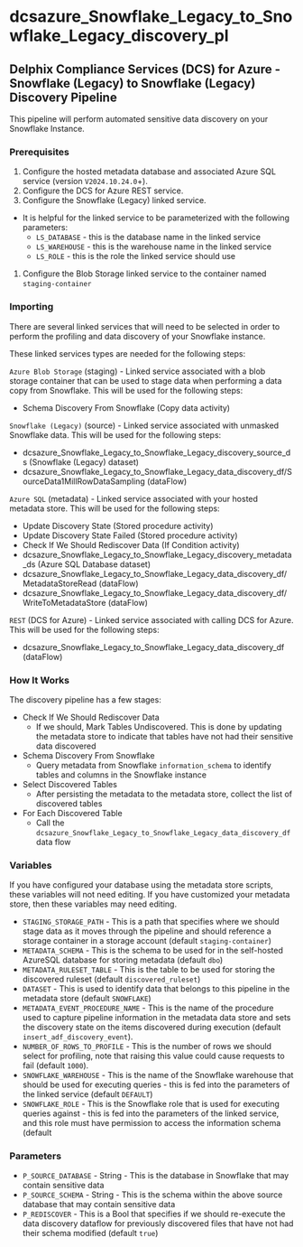 # dcsazure_Snowflake_Legacy_to_Snowflake_Legacy_discovery_pl
## Delphix Compliance Services (DCS) for Azure - Snowflake (Legacy) to Snowflake (Legacy) Discovery Pipeline

This pipeline will perform automated sensitive data discovery on your Snowflake Instance.

### Prerequisites
1. Configure the hosted metadata database and associated Azure SQL service (version `V2024.10.24.0`+).
1. Configure the DCS for Azure REST service.
1. Configure the Snowflake (Legacy) linked service.
  * It is helpful for the linked service to be parameterized with the following parameters:
    * `LS_DATABASE` - this is the database name in the linked service
    * `LS_WAREHOUSE` - this is the warehouse name in the linked service
    * `LS_ROLE` - this is the role the linked service should use
1. Configure the Blob Storage linked service to the container named `staging-container`

### Importing
There are several linked services that will need to be selected in order to perform the profiling and data discovery of
your Snowflake instance.

These linked services types are needed for the following steps:

`Azure Blob Storage` (staging) - Linked service associated with a blob storage container that can be used to stage data
when performing a data copy from Snowflake. This will be used for the following steps:
* Schema Discovery From Snowflake (Copy data activity)

`Snowflake (Legacy)` (source) - Linked service associated with unmasked Snowflake data. This will be used for the following
steps:
* dcsazure_Snowflake_Legacy_to_Snowflake_Legacy_discovery_source_ds (Snowflake (Legacy) dataset)
* dcsazure_Snowflake_Legacy_to_Snowflake_Legacy_data_discovery_df/SourceData1MillRowDataSampling (dataFlow)

`Azure SQL` (metadata) - Linked service associated with your hosted metadata store. This will be used for the following
steps:
* Update Discovery State (Stored procedure activity)
* Update Discovery State Failed (Stored procedure activity)
* Check If We Should Rediscover Data (If Condition activity)
* dcsazure_Snowflake_Legacy_to_Snowflake_Legacy_discovery_metadata_ds (Azure SQL Database dataset)
* dcsazure_Snowflake_Legacy_to_Snowflake_Legacy_data_discovery_df/MetadataStoreRead (dataFlow)
* dcsazure_Snowflake_Legacy_to_Snowflake_Legacy_data_discovery_df/WriteToMetadataStore (dataFlow)

`REST` (DCS for Azure) - Linked service associated with calling DCS for Azure. This will be used for the following
steps:
* dcsazure_Snowflake_Legacy_to_Snowflake_Legacy_data_discovery_df (dataFlow)

### How It Works
The discovery pipeline has a few stages:
* Check If We Should Rediscover Data
  * If we should, Mark Tables Undiscovered. This is done by updating the metadata store to indicate that tables
    have not had their sensitive data discovered
* Schema Discovery From Snowflake
  * Query metadata from Snowflake `information_schema` to identify tables and columns in the Snowflake instance
* Select Discovered Tables
  * After persisting the metadata to the metadata store, collect the list of discovered tables
* For Each Discovered Table
  * Call the `dcsazure_Snowflake_Legacy_to_Snowflake_Legacy_data_discovery_df` data flow

### Variables

If you have configured your database using the metadata store scripts, these variables will not need editing. If you
have customized your metadata store, then these variables may need editing.

* `STAGING_STORAGE_PATH` - This is a path that specifies where we should stage data as it moves through the pipeline
  and should reference a storage container in a storage account (default `staging-container`)
* `METADATA_SCHEMA` - This is the schema to be used for in the self-hosted AzureSQL database for storing metadata
  (default `dbo`)
* `METADATA_RULESET_TABLE` - This is the table to be used for storing the discovered ruleset
  (default `discovered_ruleset`)
* `DATASET` - This is used to identify data that belongs to this pipeline in the metadata store (default `SNOWFLAKE`)
* `METADATA_EVENT_PROCEDURE_NAME` - This is the name of the procedure used to capture pipeline information in the
  metadata data store and sets the discovery state on the items discovered during execution
  (default `insert_adf_discovery_event`).
* `NUMBER_OF_ROWS_TO_PROFILE` - This is the number of rows we should select for profiling, note that raising this value
  could cause requests to fail (default `1000`).
* `SNOWFLAKE_WAREHOUSE` - This is the name of the Snowflake warehouse that should be used for executing queries - this
  is fed into the parameters of the linked service (default `DEFAULT`)
* `SNOWFLAKE_ROLE` - This is the Snowflake role that is used for executing queries against - this is fed into the
  parameters of the linked service, and this role must have permission to access the information schema (default

### Parameters

* `P_SOURCE_DATABASE` - String - This is the database in Snowflake that may contain sensitive data
* `P_SOURCE_SCHEMA` - String - This is the schema within the above source database that may contain sensitive data
* `P_REDISCOVER` - This is a Bool that specifies if we should re-execute the data discovery dataflow for previously
  discovered files that have not had their schema modified (default `true`)
